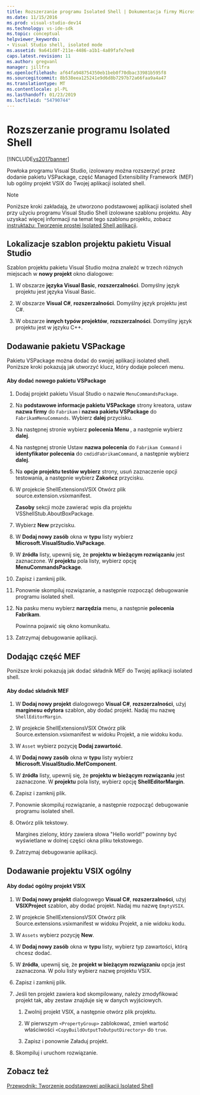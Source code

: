 ```yaml
---
title: Rozszerzanie programu Isolated Shell | Dokumentacja firmy Microsoft
ms.date: 11/15/2016
ms.prod: visual-studio-dev14
ms.technology: vs-ide-sdk
ms.topic: conceptual
helpviewer_keywords:
- Visual Studio shell, isolated mode
ms.assetid: 9a641d8f-211e-4486-a1b1-4a89fafe7ee8
caps.latest.revision: 11
ms.author: gregvanl
manager: jillfra
ms.openlocfilehash: af64fa948754350eb1beb0f70dbac33981b595f8
ms.sourcegitcommit: 8b538eea125241e9d6d8b7297b72a66faa9a4a47
ms.translationtype: MT
ms.contentlocale: pl-PL
ms.lasthandoff: 01/23/2019
ms.locfileid: "54790744"
---
```

# <a name="extending-the-isolated-shell"></a>Rozszerzanie programu Isolated Shell
[!INCLUDE[vs2017banner](../includes/vs2017banner.md)]

Powłoka programu Visual Studio, izolowany można rozszerzyć przez dodanie pakietu VSPackage, część Managed Extensibility Framework (MEF) lub ogólny projekt VSIX do Twojej aplikacji isolated shell.  
  
> [!NOTE]
>  Poniższe kroki zakładają, że utworzono podstawowej aplikacji isolated shell przy użyciu programu Visual Studio Shell izolowane szablonu projektu. Aby uzyskać więcej informacji na temat tego szablonu projektu, zobacz [instruktażu: Tworzenie prostej Isolated Shell aplikacji](../extensibility/walkthrough-creating-a-basic-isolated-shell-application.md).  
  
## <a name="locations-for-the-visual-studio-package-project-template"></a>Lokalizacje szablon projektu pakietu Visual Studio  
 Szablon projektu pakietu Visual Studio można znaleźć w trzech różnych miejscach w **nowy projekt** okno dialogowe:  
  
1.  W obszarze **języka Visual Basic**, **rozszerzalności**. Domyślny język projektu jest języka Visual Basic.  
  
2.  W obszarze **Visual C#**, **rozszerzalności**. Domyślny język projektu jest C#.  
  
3.  W obszarze **innych typów projektów**, **rozszerzalności**. Domyślny język projektu jest w języku C++.  
  
## <a name="adding-a-vspackage"></a>Dodawanie pakietu VSPackage  
 Pakietu VSPackage można dodać do swojej aplikacji isolated shell. Poniższe kroki pokazują jak utworzyć klucz, który dodaje poleceń menu.  
  
#### <a name="to-add-a-new-vspackage"></a>Aby dodać nowego pakietu VSPackage  
  
1.  Dodaj projekt pakietu Visual Studio o nazwie `MenuCommandsPackage`.  
  
2.  Na **podstawowe informacje pakietu VSPackage** strony kreatora, ustaw **nazwa firmy** do `Fabrikam` i **nazwa pakietu VSPackage** do `FabrikamMenuCommands`. Wybierz **dalej** przycisku.  
  
3.  Na następnej stronie wybierz **polecenia Menu** , a następnie wybierz **dalej**.  
  
4.  Na następnej stronie Ustaw **nazwa polecenia** do `Fabrikam Command` i **identyfikator polecenia** do `cmdidFabrikamCommand`, a następnie wybierz **dalej**.  
  
5.  Na **opcje projektu testów wybierz** strony, usuń zaznaczenie opcji testowania, a następnie wybierz **Zakończ** przycisku.  
  
6.  W projekcie ShellExtensionsVSIX Otwórz plik source.extension.vsixmanifest.  
  
     **Zasoby** sekcji może zawierać wpis dla projektu VSShellStub.AboutBoxPackage.  
  
7.  Wybierz **New** przycisku.  
  
8.  W **Dodaj nowy zasób** okna w **typu** listy wybierz **Microsoft.VisualStudio.VsPackage**.  
  
9. W **źródła** listy, upewnij się, że **projektu w bieżącym rozwiązaniu** jest zaznaczone. W **projektu** pola listy, wybierz opcję **MenuCommandsPackage**.  
  
10. Zapisz i zamknij plik.  
  
11. Ponownie skompiluj rozwiązanie, a następnie rozpocząć debugowanie programu isolated shell.  
  
12. Na pasku menu wybierz **narzędzia** menu, a następnie **polecenia Fabrikam**.  
  
     Powinna pojawić się okno komunikatu.  
  
13. Zatrzymaj debugowanie aplikacji.  
  
## <a name="adding-a-mef-component-part"></a>Dodając część MEF  
 Poniższe kroki pokazują jak dodać składnik MEF do Twojej aplikacji isolated shell.  
  
#### <a name="to-add-a-mef-component"></a>Aby dodać składnik MEF  
  
1.  W **Dodaj nowy projekt** dialogowego **Visual C#**, **rozszerzalności**, użyj **marginesu edytora** szablon, aby dodać projekt. Nadaj mu nazwę `ShellEditorMargin`.  
  
2.  W projekcie ShellExtensionsVSIX Otwórz plik Source.extension.vsixmanifest w widoku Projekt, a nie widoku kodu.  
  
3.  W `Asset` wybierz pozycję **Dodaj zawartość**.  
  
4.  W **Dodaj nowy zasób** okna w **typu** listy wybierz **Microsoft.VisualStudio.MefComponent**.  
  
5.  W **źródła** listy, upewnij się, że **projektu w bieżącym rozwiązaniu** jest zaznaczone. W **projektu** pola listy, wybierz opcję **ShellEditorMargin**.  
  
6.  Zapisz i zamknij plik.  
  
7.  Ponownie skompiluj rozwiązanie, a następnie rozpocząć debugowanie programu isolated shell.  
  
8.  Otwórz plik tekstowy.  
  
     Margines zielony, który zawiera słowa "Hello world!" powinny być wyświetlane w dolnej części okna pliku tekstowego.  
  
9. Zatrzymaj debugowanie aplikacji.  
  
## <a name="adding-a-generic-vsix-project"></a>Dodawanie projektu VSIX ogólny  
  
#### <a name="to-add-a-generic-vsix-project"></a>Aby dodać ogólny projekt VSIX  
  
1.  W **Dodaj nowy projekt** dialogowego **Visual C#**, **rozszerzalności**, użyj **VSIXProject** szablon, aby dodać projekt. Nadaj mu nazwę `EmptyVSIX`.  
  
2.  W projekcie ShellExtensionsVSIX Otwórz plik Source.extensions.vsixmanifest w widoku Projekt, a nie widoku kodu.  
  
3.  W `Assets` wybierz pozycję **New**.  
  
4.  W **Dodaj nowy zasób** okna w **typu** listy, wybierz typ zawartości, którą chcesz dodać.  
  
5.  W **źródła**, upewnij się, że **projekt w bieżącym rozwiązaniu** opcja jest zaznaczona. W polu listy wybierz nazwę projektu VSIX.  
  
6.  Zapisz i zamknij plik.  
  
7.  Jeśli ten projekt zawiera kod skompilowany, należy zmodyfikować projekt tak, aby zestaw znajduje się w danych wyjściowych.  
  
    1.  Zwolnij projekt VSIX, a następnie otwórz plik projektu.  
  
    2.  W pierwszym `<PropertyGroup>` zablokować, zmień wartość właściwości `<CopyBuildOutputToOutputDirectory>` do `true`.  
  
    3.  Zapisz i ponownie Załaduj projekt.  
  
8.  Skompiluj i uruchom rozwiązanie.  
  
## <a name="see-also"></a>Zobacz też  
 [Przewodnik: Tworzenie podstawowej aplikacji Isolated Shell](../extensibility/walkthrough-creating-a-basic-isolated-shell-application.md)
